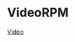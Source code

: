 # VideoRPM

[Video](https://drive.google.com/file/d/19xxY1Foc7Xnz6U2PCG49mlPwcJqSJMoQ/view?usp=drive_link)
